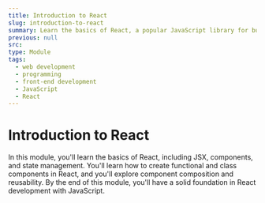 ```yaml
---
title: Introduction to React
slug: introduction-to-react
summary: Learn the basics of React, a popular JavaScript library for building user interfaces. Master JSX, components, and state management with our course.
previous: null
src:
type: Module
tags:
  - web development
  - programming
  - front-end development
  - JavaScript
  - React
---
```


# Introduction to React

In this module, you'll learn the basics of React, including JSX, components, and state management. You'll learn how to create functional and class components in React, and you'll explore component composition and reusability. By the end of this module, you'll have a solid foundation in React development with JavaScript.
